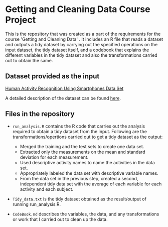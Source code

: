 # Getting and Cleaning Data Course Project #

This is the repository that was created as a part of the requirements for the course 'Getting and Cleaning Data' . It includes an R file that reads a dataset and outputs a tidy dataset by carrying out the specified operations on the input dataset, the tidy dataset itself, and a codebook that explains the different variables in the tidy dataset and also the transformations carried out to obtain the same.

## Dataset provided as the input ##

[Human Activity Recognition Using Smartphones Data Set](https://d396qusza40orc.cloudfront.net/getdata%2Fprojectfiles%2FUCI%20HAR%20Dataset.zip)

A detailed description of the dataset can be found [here](http://archive.ics.uci.edu/ml/datasets/Human+Activity+Recognition+Using+Smartphones). 

## Files in the repository ##

* `run_analysis.R` contains the R code that carries out the analysis required to obtain a tidy dataset from the input. Following are the transformations/opertions carried out to get a tidy dataset as the output:  
  * Merged the training and the test sets to create one data set.
  * Extracted only the measurements on the mean and standard deviation for each measurement.
  * Used descriptive activity names to name the activities in the data set.
  * Appropriately labeled the data set with descriptive variable names.
  * From the data set in the previous step, created a second, independent tidy data set with the average of each variable for each activity and each subject.

* `Tidy_data.txt` is the tidy dataset obtained as the result/output of running run_analysis.R. 

* `CodeBook.md` describes the variables, the data, and any transformations or work that I carried out to clean up the data.

